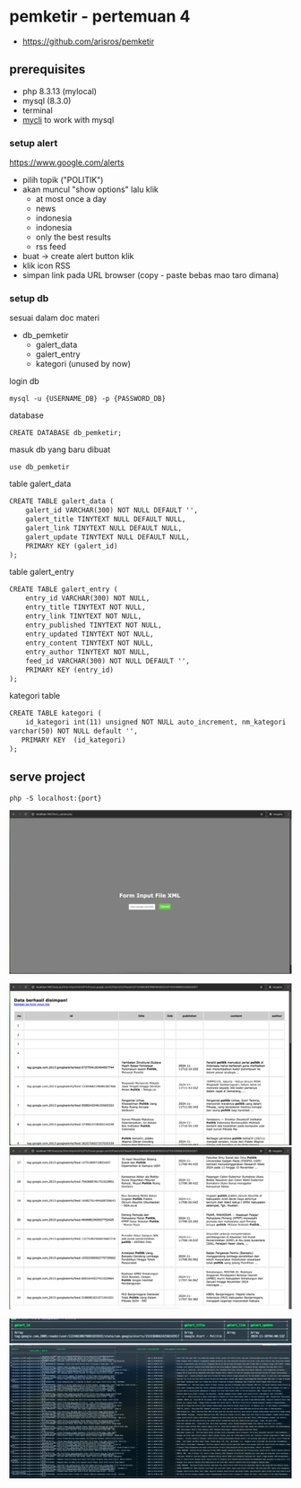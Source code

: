 # pemketir - pertemuan 4
- https://github.com/arisros/pemketir

## prerequisites
- php 8.3.13 (mylocal)
- mysql (8.3.0)
- terminal
- [mycli](https://github.com/dbcli/mycli) to work with mysql

### setup alert
https://www.google.com/alerts
- pilih topik ("POLITIK")
- akan muncul "show options" lalu klik
  - at most once a day
  - news
  - indonesia
  - indonesia
  - only the best results
  - rss feed
- buat -> create alert button klik
- klik icon RSS
- simpan link pada URL browser (copy - paste bebas mao taro dimana)

### setup db

sesuai dalam doc materi
- db_pemketir
  - galert_data
  - galert_entry
  - kategori (unused by now)

login db
```
mysql -u {USERNAME_DB} -p {PASSWORD_DB}
```
database
```
CREATE DATABASE db_pemketir;
```

masuk db yang baru dibuat
```
use db_pemketir
```

table galert_data
```
CREATE TABLE galert_data (
	galert_id VARCHAR(300) NOT NULL DEFAULT '',
	galert_title TINYTEXT NULL DEFAULT NULL,
	galert_link TINYTEXT NULL DEFAULT NULL,
	galert_update TINYTEXT NULL DEFAULT NULL,
	PRIMARY KEY (galert_id)
);
```

table galert_entry
```
CREATE TABLE galert_entry (
	entry_id VARCHAR(300) NOT NULL,
	entry_title TINYTEXT NOT NULL,
	entry_link TINYTEXT NOT NULL,
	entry_published TINYTEXT NOT NULL,
	entry_updated TINYTEXT NOT NULL,
	entry_content TINYTEXT NOT NULL,
	entry_author TINYTEXT NOT NULL,
	feed_id VARCHAR(300) NOT NULL DEFAULT '',
	PRIMARY KEY (entry_id)
);
```


kategori table
```
CREATE TABLE kategori (
	id_kategori int(11) unsigned NOT NULL auto_increment, nm_kategori varchar(50) NOT NULL default '',     
   PRIMARY KEY  (id_kategori)
);
```


## serve project
```
php -S localhost:{port}
```

![web form upload](screenshot__web_form.png)

![result](screenshot__web_result.png)
![result](screenshot__web_result_2.png)

![table galert_data](screenshot__table_galert_data.png)
![table galert_entry](screenshot__table_galert_entry.png)